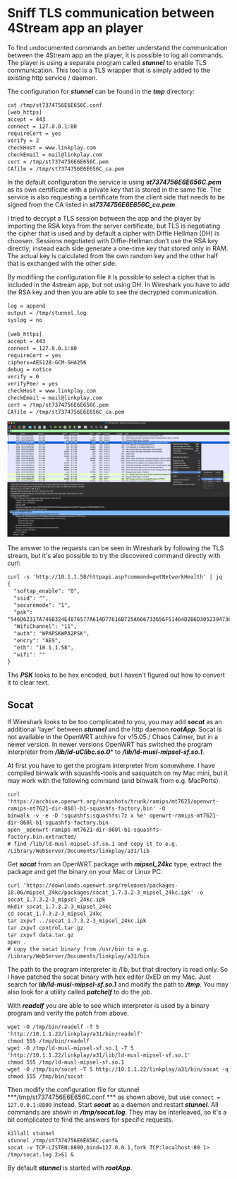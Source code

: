 # Sniff TLS communication between 4Stream app an player

To find undocumented commands an better understand the communication between the 4Stream app an the player, it is possible to log all commands. The player is using a separate program called ***stunnel*** to enable TLS communication. This tool is a TLS wrapper that is simply added to the existing http service / daemon.

The configuration for ***stunnel*** can be found in the ***tmp*** directory:
```
cat /tmp/st7374756E6E656C.conf
[web_https]
accept = 443
connect = 127.0.0.1:80
requireCert = yes
verify = 2
checkHost = www.linkplay.com
checkEmail = mail@linkplay.com
cert = /tmp/st7374756E6E656C.pem
CAfile = /tmp/st7374756E6E656C_ca.pem
```
In the default configuration the service is using ***st7374756E6E656C.pem*** as its own certificate with a private key that is stored in the same file. The service is also requesting a certificate from the client side that needs to be signed from the CA listed in ***st7374756E6E656C_ca.pem***. 

I tried to decrypt a TLS session between the app and the player by importing the RSA keys from the server certificate, but TLS is negotiating the cipher that is used and by default a cipher with Diffie Hellman (DH) is choosen. Sessions negotiated with Diffie-Hellman don’t use the RSA key directly; instead each side generate a one-time key that stored only in RAM. The actual key is calculated from the own random key and the other half that is exchanged with the other side.

By modifiing the configuration file it is possible to select a cipher that is included in the 4stream app, but not using DH. In Wireshark you have to add the RSA key and then you are able to see the decrypted communication.

```
log = append
output = /tmp/stunnel.log
syslog = no

[web_https]
accept = 443
connect = 127.0.0.1:80
requireCert = yes
ciphers=AES128-GCM-SHA256
debug = notice
verify = 0
verifyPeer = yes
checkHost = www.linkplay.com
checkEmail = mail@linkplay.com
cert = /tmp/st7374756E6E656C.pem
CAfile = /tmp/st7374756E6E656C_ca.pem
```
![Wireshark screenshot](/pictures/Wireshark-TLS_decoded.png)

The answer to the requests can be seen in Wireshark by following the TLS stream, but it's also possible to try the discovered command directly with curl:
```
curl -s 'http://10.1.1.58/httpapi.asp?command=getNetworkHealth' | jq
{
  "softap_enable": "0",
  "ssid": "",
  "securemode": "1",
  "psk": "546D62317A746B324E4876577A614D77616B725A666733656F51464D2B6D30523947363151573652666B633D",
  "WifiChannel": "11",
  "auth": "WPAPSKWPA2PSK",
  "encry": "AES",
  "eth": "10.1.1.58",
  "wifi": ""
}
```
The ***PSK*** looks to be hex encoded, but I haven't figured out how to convert it to clear text.

## Socat
If Wireshark looks to be too complicated to you, you may add ***socat*** as an additional 'layer' between ***stunnel*** and the http daemon ***rootApp***. Socat is not available in the OpenWRT archive for v15.05 / Chaos Calmer, but in a newer version. In newer versions OpenWRT has switched the program interpreter from ***/lib/ld-uClibc.so.0**** to ***/lib/ld-musl-mipsel-sf.so.1***.

At first you have to get the program interpreter from somewhere. I have compiled binwalk with squashfs-tools and sasquatch on my Mac mini, but it may work with the following command (and binwalk from e.g. MacPorts).
```
curl 'https://archive.openwrt.org/snapshots/trunk/ramips/mt7621/openwrt-ramips-mt7621-dir-860l-b1-squashfs-factory.bin' -O
binwalk -v -e -D 'squashfs:squashfs:7z x %e' openwrt-ramips-mt7621-dir-860l-b1-squashfs-factory.bin
open _openwrt-ramips-mt7621-dir-860l-b1-squashfs-factory.bin.extracted/
# find /lib/ld-musl-mipsel-sf.so.1 and copy it to e.g. /Library/WebServer/Documents/linkplay/a31/lib
```

Get ***socat*** from an OpenWRT package with ***mipsel_24kc*** type, extract the package and get the binary on your Mac or Linux PC.
```
curl 'https://downloads.openwrt.org/releases/packages-18.06/mipsel_24kc/packages/socat_1.7.3.2-3_mipsel_24kc.ipk' -o socat_1.7.3.2-3_mipsel_24kc.ipk
mkdir socat_1.7.3.2-3_mipsel_24kc
cd socat_1.7.3.2-3_mipsel_24kc
tar zxpvf ../socat_1.7.3.2-3_mipsel_24kc.ipk
tar zxpvf control.tar.gz
tar zxpvf data.tar.gz
open .
# copy the socat binary from /usr/bin to e.g. /Library/WebServer/Documents/linkplay/a31/bin
```
The path to the program interpreter is /lib, but that directory is read only. So I have patched the socat binary with hex editor 0xED on my Mac. Just search for ***lib/ld-musl-mipsel-sf.so.1*** and modify the path to ***/tmp***. You may also look for a utility called ***patchelf*** to do the job.


With ***readelf*** you are able to see which interpreter is used by a binary program and verify the patch from above.
```
wget -O /tmp/bin/readelf -T 5 'http://10.1.1.22/linkplay/a31/bin/readelf'
chmod 555 /tmp/bin/readelf
wget -O /tmp/ld-musl-mipsel-sf.so.1 -T 5 'http://10.1.1.22/linkplay/a31/lib/ld-musl-mipsel-sf.so.1'
chmod 555 /tmp/ld-musl-mipsel-sf.so.1
wget -O /tmp/bin/socat -T 5 http://10.1.1.22/linkplay/a31/bin/socat -q
chmod 555 /tmp/bin/socat
```

Then modify the configuration file for stunnel ***/tmp/st7374756E6E656C.conf *** as shown above, but use ```connect = 127.0.0.1:8800``` instead. Start ***socat*** as a daemon and restart ***stunnel***. All commands are shown in ***/tmp/socat.log***. They may be interleaved, so it's a bit complicated to find the answers for specific requests. 
```
killall stunnel
stunnel /tmp/st7374756E6E656C.conf&
socat -v TCP-LISTEN:8800,bind=127.0.0.1,fork TCP:localhost:80 1> /tmp/socat.log 2>&1 &
```
By default ***stunnel*** is started with ***rootApp***.
